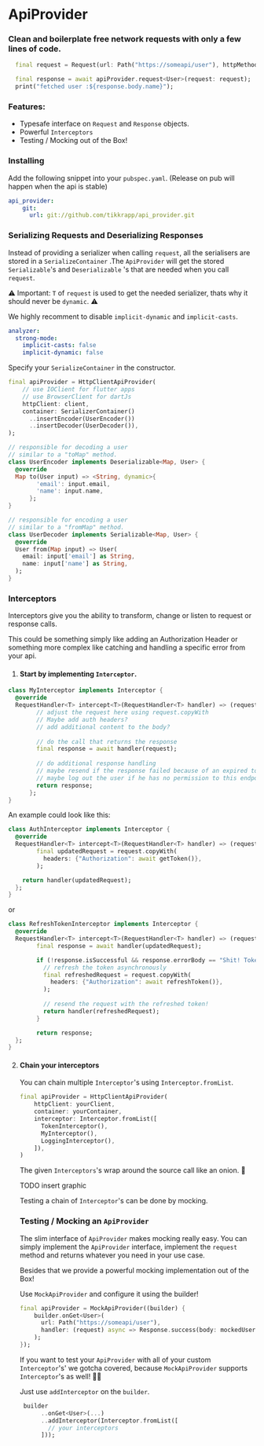# ApiProvider

### Clean and boilerplate free network requests with only a few lines of code.

```dart
  final request = Request(url: Path("https://someapi/user"), httpMethod: HttpMethod.GET);

  final response = await apiProvider.request<User>(request: request);
  print("fetched user :${response.body.name}");
```

### Features:

- Typesafe interface on `Request` and `Response` objects.
- Powerful `Interceptors`
- Testing / Mocking out of the Box!



### Installing

Add the following snippet into your `pubspec.yaml`. (Release on pub will happen when the api is stable)

```yaml
api_provider:
    git:
      url: git://github.com/tikkrapp/api_provider.git
```





### Serializing Requests and Deserializing Responses

Instead of providing a serializer when calling  `request`, all the serialisers are stored in a `SerializeContainer` .The `ApiProvider` will get the stored  `Serializable`'s and `Deserializable` 's that are needed when you call `request`.

⚠️  Important:  `T`  of `request` is used to get the needed serializer, thats why it should never be  `dynamic`.  ⚠️ 

We highly recomment to disable `implicit-dynamic`  and `implicit-casts`.

```yml
analyzer:
  strong-mode:
    implicit-casts: false
    implicit-dynamic: false
```



Specify your `SerializeContainer` in the constructor.

```dart
final apiProvider = HttpClientApiProvider(
    // use IOClient for flutter apps
    // use BrowserClient for dartJs
    httpClient: client,
    container: SerializerContainer()
      ..insertEncoder(UserEncoder())
      ..insertDecoder(UserDecoder()),
);

// responsible for decoding a user
// similar to a "toMap" method.
class UserEncoder implements Deserializable<Map, User> {
  @override
  Map to(User input) => <String, dynamic>{
        'email': input.email,
        'name': input.name,
      };
}

// responsible for encoding a user
// similar to a "fromMap" method.
class UserDecoder implements Serializable<Map, User> {
  @override
  User from(Map input) => User(
    email: input['email'] as String,
    name: input['name'] as String,
  );
}
```



### Interceptors

Interceptors give you the ability to transform, change or listen to request or response calls.

This could be something simply like adding an Authorization Header or something more complex like catching and handling a specific error from your api.

1. #### Start by implementing `Interceptor`. 

```dart
class MyInterceptor implements Interceptor {
  @override
  RequestHandler<T> intercept<T>(RequestHandler<T> handler) => (request) async {
        // adjust the request here using request.copyWith
        // Maybe add auth headers?
        // add additional content to the body?
    
        // do the call that returns the response
        final response = await handler(request);
      
        // do additional response handling
        // maybe resend if the response failed because of an expired token?
        // maybe log out the user if he has no permission to this endpoint?
        return response;
      };
}
```

An example could look like this:

```dart
class AuthInterceptor implements Interceptor {
  @override
  RequestHandler<T> intercept<T>(RequestHandler<T> handler) => (request) async {
        final updatedRequest = request.copyWith(
          headers: {"Authorization": await getToken()},
        );

	return handler(updatedRequest);
  };
}
```

or

```dart
class RefreshTokenInterceptor implements Interceptor {
  @override
  RequestHandler<T> intercept<T>(RequestHandler<T> handler) => (request) async {
        final response = await handler(updatedRequest);

        if (!response.isSuccessful && response.errorBody == "Shit! Token expired!") {
          // refresh the token asynchronously
          final refreshedRequest = request.copyWith(
            headers: {"Authorization": await refreshToken()},
          );
          
          // resend the request with the refreshed token!
          return handler(refreshedRequest);
        }

        return response;
  };
}
```



2. #### Chain your interceptors

   You can chain multiple `Interceptor`'s using `Interceptor.fromList`. 

   ```dart
   final apiProvider = HttpClientApiProvider(
       httpClient: yourClient,
       container: yourContainer,
       interceptor: Interceptor.fromList([
         TokenInterceptor(),
         MyInterceptor(),
         LoggingInterceptor(),
       ]),
   )
   ```

   The given `Interceptors`'s wrap around the source call like an onion.  🤤

   TODO insert graphic

   

   Testing a chain of `Interceptor`'s can be done by mocking.

   

   

   

   ### Testing / Mocking an `ApiProvider`

   The slim interface of `ApiProvider` makes mocking really easy. You can simply implement the `ApiProvider` interface, implement the `request` method and returns whatever you need in your use case. 

   

   Besides that we provide a powerful mocking implementation out of the Box!

   Use `MockApiProvider` and configure it using the builder!

   ```dart
   final apiProvider = MockApiProvider((builder) {
       builder.onGet<User>(
         url: Path("https://someapi/user"),
         handler: (request) async => Response.success(body: mockedUser()),
       );
   });
   ```

   If you want to test your `ApiProvider` with all of your custom `Interceptor`'s' we gotcha covered, because `MockApiProvider` supports  `Interceptor`'s   as well! 💪🏼 

   Just use `addInterceptor` on the `builder`.

   ```dart
   	builder
         ..onGet<User>(...)
         ..addInterceptor(Interceptor.fromList([
           // your interceptors
         ]));
   ```

   
